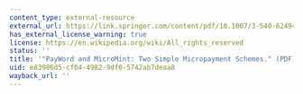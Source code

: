 ```yaml
---
content_type: external-resource
external_url: https://link.springer.com/content/pdf/10.1007/3-540-62494-5_6.pdf
has_external_license_warning: true
license: https://en.wikipedia.org/wiki/All_rights_reserved
status: ''
title: '"PayWord and MicroMint: Two Simple Micropayment Schemes." (PDF)'
uid: e83986d5-cf04-4982-9df0-5742ab7deaa8
wayback_url: ''
---
```

